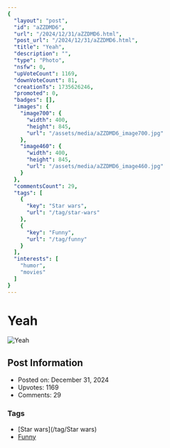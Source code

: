 ```yaml
---
{
  "layout": "post",
  "id": "aZZDMD6",
  "url": "/2024/12/31/aZZDMD6.html",
  "post_url": "/2024/12/31/aZZDMD6.html",
  "title": "Yeah",
  "description": "",
  "type": "Photo",
  "nsfw": 0,
  "upVoteCount": 1169,
  "downVoteCount": 81,
  "creationTs": 1735626246,
  "promoted": 0,
  "badges": [],
  "images": {
    "image700": {
      "width": 400,
      "height": 845,
      "url": "/assets/media/aZZDMD6_image700.jpg"
    },
    "image460": {
      "width": 400,
      "height": 845,
      "url": "/assets/media/aZZDMD6_image460.jpg"
    }
  },
  "commentsCount": 29,
  "tags": [
    {
      "key": "Star wars",
      "url": "/tag/star-wars"
    },
    {
      "key": "Funny",
      "url": "/tag/funny"
    }
  ],
  "interests": [
    "humor",
    "movies"
  ]
}
---
```


# Yeah

![Yeah](/assets/media/aZZDMD6_image700.jpg)

## Post Information

- Posted on: December 31, 2024
- Upvotes: 1169
- Comments: 29

### Tags

- [Star wars](/tag/Star wars)
- [Funny](/tag/Funny)
